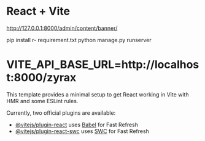 # React + Vite

<!-- Command for run admin pannel -->
http://127.0.0.1:8000/admin/content/banner/

<!-- To run Backend -->
pip install r- requirement.txt
python manage.py runserver


<!-- Base url of localhost -->
# VITE_API_BASE_URL=http://localhost:8000/zyrax



This template provides a minimal setup to get React working in Vite with HMR and some ESLint rules.

Currently, two official plugins are available:

- [@vitejs/plugin-react](https://github.com/vitejs/vite-plugin-react/blob/main/packages/plugin-react/README.md) uses [Babel](https://babeljs.io/) for Fast Refresh
- [@vitejs/plugin-react-swc](https://github.com/vitejs/vite-plugin-react-swc) uses [SWC](https://swc.rs/) for Fast Refresh
